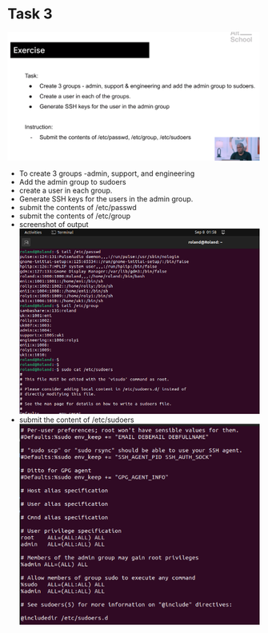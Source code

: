 # Task 3
![image file](images/shot2.png)
+ To create 3 groups -admin, support, and engineering 
+ Add the admin group to sudoers
+ create a user in each group.
+ Generate SSH keys for the users in the admin group.
+ submit the contents of /etc/passwd
+ submit the contents of /etc/group
+ screenshot of output
![image file](images/shot1.png)
+ submit the content of /etc/sudoers
![image file](images/shot3.png)